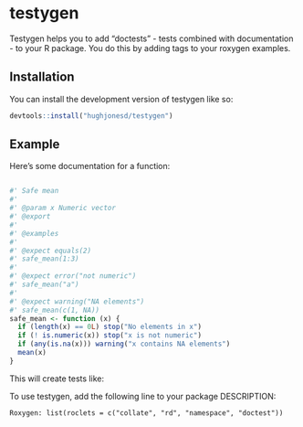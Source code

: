 
<!-- README.md is generated from README.Rmd. Please edit that file -->

# testygen

<!-- badges: start -->
<!-- badges: end -->

Testygen helps you to add “doctests” - tests combined with
documentation - to your R package. You do this by adding tags to your
roxygen examples.

## Installation

You can install the development version of testygen like so:

``` r
devtools::install("hughjonesd/testygen")
```

## Example

Here’s some documentation for a function:

``` r

#' Safe mean
#' 
#' @param x Numeric vector
#' @export
#' 
#' @examples
#' 
#' @expect equals(2)
#' safe_mean(1:3)
#' 
#' @expect error("not numeric")
#' safe_mean("a")
#'
#' @expect warning("NA elements")
#' safe_mean(c(1, NA))
safe_mean <- function (x) {
  if (length(x) == 0L) stop("No elements in x")
  if (! is.numeric(x)) stop("x is not numeric")
  if (any(is.na(x))) warning("x contains NA elements")
  mean(x)
}
```

This will create tests like:

To use testygen, add the following line to your package DESCRIPTION:

    Roxygen: list(roclets = c("collate", "rd", "namespace", "doctest")) 
